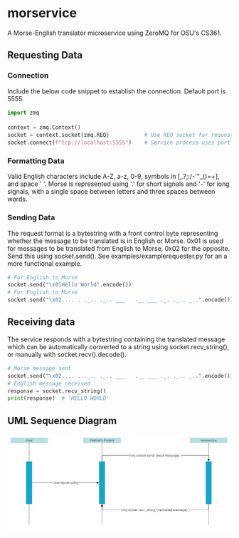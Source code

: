 # morservice

A Morse-English translator microservice using ZeroMQ for OSU's CS361.

## Requesting Data

### Connection

Include the below code snippet to establish the connection. Default port is 5555.

```python
import zmq

context = zmq.Context()
socket = context.socket(zmq.REQ)           # Use REQ socket for requester in request-reply pattern
socket.connect(f"tcp://localhost:5555")    # Service process uses port 5555, change in config.py if necessary
```

### Formatting Data

Valid English characters include A-Z, a-z, 0-9, symbols in [,.?;:/-'"_()=+], and space ' '. Morse is represented using '.' for short signals
and '-' for long signals, with a single space between letters and three spaces between words.

### Sending Data

The request format is a bytestring with a front control byte representing whether the message to be translated is in English or Morse. 
0x01 is used for messages to be translated from English to Morse, 0x02 for the opposite. Send this using socket.send(). See 
examples/examplerequester.py for an a more functional example.

```python
# For English to Morse
socket.send("\x01Hello World".encode())
# For English to Morse
socket.send("\x02.... . ._.. ._.. ___   .__ ___ ._. ._.. _..".encode())
```

## Receiving data
The service responds with a bytestring containing the translated message which can be automatically converted to a string using socket.recv_string(), 
or manually with socket.recv().decode().

```python
# Morse message sent
socket.send("\x02.... . ._.. ._.. ___   .__ ___ ._. ._.. _..".encode())
# English message received
response = socket.recv_string()
print(response)  # 'HELLO WORLD'
```

## UML Sequence Diagram

![UML Sequence Diagram](https://github.com/ksnedeker1/morservice/blob/master/img/umldiagram.png)
